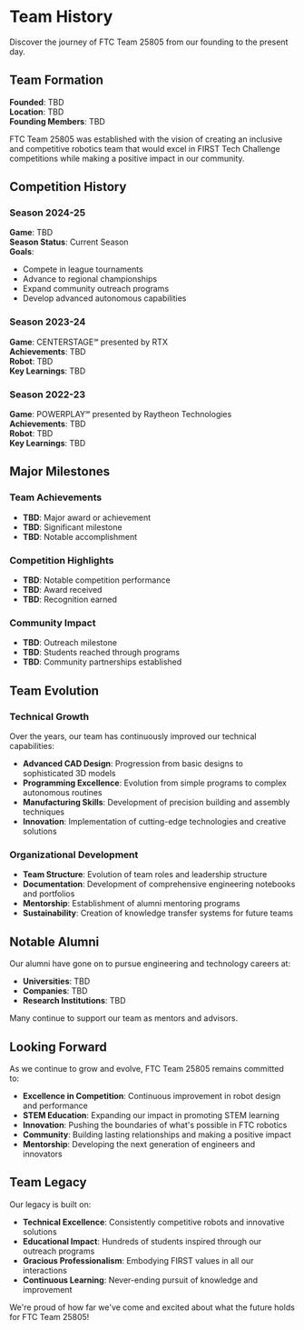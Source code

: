 # Team History

Discover the journey of FTC Team 25805 from our founding to the present day.

## Team Formation

**Founded**: TBD  
**Location**: TBD  
**Founding Members**: TBD

FTC Team 25805 was established with the vision of creating an inclusive and competitive robotics team that would excel in FIRST Tech Challenge competitions while making a positive impact in our community.

## Competition History

### Season 2024-25
**Game**: TBD  
**Season Status**: Current Season  
**Goals**: 
- Compete in league tournaments
- Advance to regional championships
- Expand community outreach programs
- Develop advanced autonomous capabilities

### Season 2023-24
**Game**: CENTERSTAGE℠ presented by RTX  
**Achievements**: TBD  
**Robot**: TBD  
**Key Learnings**: TBD

### Season 2022-23
**Game**: POWERPLAY℠ presented by Raytheon Technologies  
**Achievements**: TBD  
**Robot**: TBD  
**Key Learnings**: TBD

## Major Milestones

### Team Achievements
- **TBD**: Major award or achievement
- **TBD**: Significant milestone
- **TBD**: Notable accomplishment

### Competition Highlights
- **TBD**: Notable competition performance
- **TBD**: Award received
- **TBD**: Recognition earned

### Community Impact
- **TBD**: Outreach milestone
- **TBD**: Students reached through programs
- **TBD**: Community partnerships established

## Team Evolution

### Technical Growth
Over the years, our team has continuously improved our technical capabilities:
- **Advanced CAD Design**: Progression from basic designs to sophisticated 3D models
- **Programming Excellence**: Evolution from simple programs to complex autonomous routines
- **Manufacturing Skills**: Development of precision building and assembly techniques
- **Innovation**: Implementation of cutting-edge technologies and creative solutions

### Organizational Development
- **Team Structure**: Evolution of team roles and leadership structure
- **Documentation**: Development of comprehensive engineering notebooks and portfolios
- **Mentorship**: Establishment of alumni mentoring programs
- **Sustainability**: Creation of knowledge transfer systems for future teams

## Notable Alumni

Our alumni have gone on to pursue engineering and technology careers at:
- **Universities**: TBD
- **Companies**: TBD
- **Research Institutions**: TBD

Many continue to support our team as mentors and advisors.

## Looking Forward

As we continue to grow and evolve, FTC Team 25805 remains committed to:
- **Excellence in Competition**: Continuous improvement in robot design and performance
- **STEM Education**: Expanding our impact in promoting STEM learning
- **Innovation**: Pushing the boundaries of what's possible in FTC robotics
- **Community**: Building lasting relationships and making a positive impact
- **Mentorship**: Developing the next generation of engineers and innovators

## Team Legacy

Our legacy is built on:
- **Technical Excellence**: Consistently competitive robots and innovative solutions
- **Educational Impact**: Hundreds of students inspired through our outreach programs
- **Gracious Professionalism**: Embodying FIRST values in all our interactions
- **Continuous Learning**: Never-ending pursuit of knowledge and improvement

We're proud of how far we've come and excited about what the future holds for FTC Team 25805!